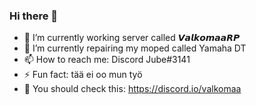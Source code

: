 ### Hi there 👋

- 🔭 I’m currently working server called 𝙑𝙖𝙡𝙠𝙤𝙢𝙖𝙖𝙍𝙋
- 🌱 I’m currently repairing my moped called Yamaha DT
- 📫 How to reach me: Discord Jube#3141
- ⚡ Fun fact: tää ei oo mun työ
- 🤖 You should check this: https://discord.io/valkomaa

